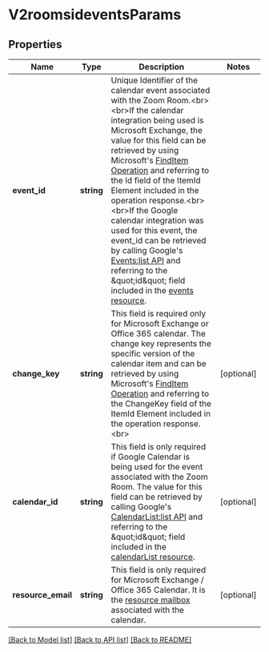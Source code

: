 # V2roomsideventsParams

## Properties
Name | Type | Description | Notes
------------ | ------------- | ------------- | -------------
**event_id** | **string** | Unique Identifier of the calendar event associated with the Zoom Room.&lt;br&gt;&lt;br&gt;If the calendar integration being used is Microsoft Exchange, the value for this field can be retrieved by using Microsoft&#39;s [FindItem Operation](https://docs.microsoft.com/en-us/exchange/client-developer/web-service-reference/finditem-operation) and referring to the Id field of the ItemId Element included in the operation response.&lt;br&gt;&lt;br&gt;If the Google calendar integration was used for this event, the event_id can be retrieved by calling Google&#39;s [Events:list API](https://developers.google.com/calendar/v3/reference/events/list) and referring to the \&quot;id\&quot; field included in the [events resource](https://developers.google.com/calendar/v3/reference/events#resource). | 
**change_key** | **string** | This field is required only for Microsoft Exchange or Office 365  calendar. The change key represents the specific version of the calendar item and can be retrieved by using Microsoft&#39;s [FindItem Operation](https://docs.microsoft.com/en-us/exchange/client-developer/web-service-reference/finditem-operation) and referring to the ChangeKey field of the ItemId Element included in the operation response.&lt;br&gt; | [optional] 
**calendar_id** | **string** | This field is only required if Google Calendar is being used for the event associated with the Zoom Room. The value for this field can be retrieved by calling Google&#39;s [CalendarList:list API](https://developers.google.com/calendar/v3/reference/events/list) and referring to the \&quot;id\&quot; field included in the [calendarList resource](https://developers.google.com/calendar/v3/reference/calendarList#resource). | [optional] 
**resource_email** | **string** | This field is only required for Microsoft Exchange / Office 365 Calendar. It is the [resource mailbox](https://support.microsoft.com/en-us/help/10063/creating-and-managing-resource-mailboxes-in-office-365) associated with the calendar. | [optional] 

[[Back to Model list]](../README.md#documentation-for-models) [[Back to API list]](../README.md#documentation-for-api-endpoints) [[Back to README]](../README.md)


